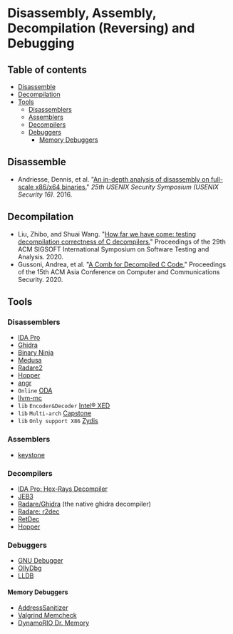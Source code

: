 # Disassembly, Assembly, Decompilation (Reversing) and Debugging
## Table of contents
- [Disassemble](#disassemble)
- [Decompilation](#decompilation)
- [Tools](#tools)
	- [Disassemblers](#disassemblers)
	- [Assemblers](#assemblers)
	- [Decompilers](#decompilers)
	- [Debuggers](#debuggers)
		- [Memory Debuggers](#memory-debuggers)
## Disassemble
- Andriesse, Dennis, et al. "[An in-depth analysis of disassembly on full-scale x86/x64 binaries.](https://www.usenix.org/system/files/conference/usenixsecurity16/sec16_paper_andriesse.pdf)" _25th USENIX Security Symposium (USENIX Security 16)_. 2016.
## Decompilation
- Liu, Zhibo, and Shuai Wang. "[How far we have come: testing decompilation correctness of C decompilers.](https://dl.acm.org/doi/pdf/10.1145/3395363.3397370)" Proceedings of the 29th ACM SIGSOFT International Symposium on Software Testing and Analysis. 2020.
- Gussoni, Andrea, et al. "[A Comb for Decompiled C Code.](https://dl.acm.org/doi/pdf/10.1145/3320269.3384766)" Proceedings of the 15th ACM Asia Conference on Computer and Communications Security. 2020.
## Tools
### Disassemblers
- [IDA Pro](https://www.hex-rays.com/products/ida/)
- [Ghidra](https://ghidra-sre.org/)
- [Binary Ninja](https://binary.ninja/)
- [Medusa](https://github.com/wisk/medusa)
- [Radare2](http://radare.org/y/)
- [Hopper](http://www.hopperapp.com/)
- [angr](http://angr.io/)
- `Online` [ODA](http://www.onlinedisassembler.com/)
- [llvm-mc](http://blog.llvm.org/2010/01/x86-disassembler.html)
- `lib` `Encoder&Decoder` [Intel® XED](https://software.intel.com/en-us/articles/xed-x86-encoder-decoder-software-library)
- `lib` `Multi-arch` [Capstone](http://www.capstone-engine.org/)
- `lib` `Only support X86` [Zydis](https://zydis.re/)
### Assemblers
- [keystone](http://www.keystone-engine.org/)
### Decompilers
- [IDA Pro: Hex-Rays Decompiler](http://www.hex-rays.com/products/decompiler/index.shtml)
- [JEB3](https://www.pnfsoftware.com/)
- [Radare/Ghidra](https://ghidra-sre.org/) (the native ghidra decompiler)
- [Radare: r2dec](https://rada.re/n/radare2.html)
- [RetDec](https://retdec.com/)
- [Hopper](http://www.hopperapp.com/)
### Debuggers
- [GNU Debugger](https://www.gnu.org/software/gdb/)
- [OllyDbg](http://www.ollydbg.de/)
- [LLDB](https://lldb.llvm.org/)
#### Memory Debuggers
- [AddressSanitizer](https://github.com/google/sanitizers/wiki/AddressSanitizer)
- [Valgrind Memcheck](https://valgrind.org/)
- [DynamoRIO Dr. Memory](https://github.com/DynamoRIO/drmemory)
